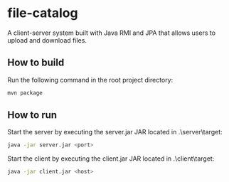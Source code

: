 # file-catalog
A client-server system built with Java RMI and JPA that allows users to upload and download files.

## How to build
Run the following command in the root project directory:
```bash
mvn package
```

## How to run
Start the server by executing the server.jar JAR located in .\server\target:
```bash
java -jar server.jar <port> 
```

Start the client by executing the client.jar JAR located in .\client\target:
```bash
java -jar client.jar <host>
```
